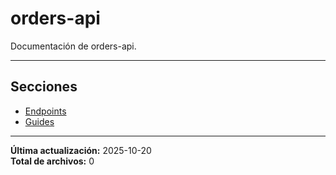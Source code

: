 # orders-api

Documentación de orders-api.

---

## Secciones

- [Endpoints](./Endpoints/00_README.md)
- [Guides](./Guides/00_README.md)

---

**Última actualización:** 2025-10-20  
**Total de archivos:** 0
